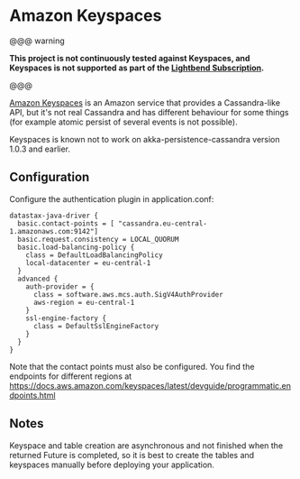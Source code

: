 # Amazon Keyspaces

@@@ warning

**This project is not continuously tested against Keyspaces, and Keyspaces is not supported as part of the [Lightbend Subscription](https://www.lightbend.com/lightbend-subscription).**

@@@

[Amazon Keyspaces](https://docs.aws.amazon.com/keyspaces) is an Amazon service
that provides a Cassandra-like API, but it's not real Cassandra and has
different behaviour for some things (for example atomic persist of several
events is not possible).

Keyspaces is known not to work on akka-persistence-cassandra version 1.0.3 and
earlier.

## Configuration

Configure the authentication plugin in application.conf:

```
datastax-java-driver { 
  basic.contact-points = [ "cassandra.eu-central-1.amazonaws.com:9142"]
  basic.request.consistency = LOCAL_QUORUM
  basic.load-balancing-policy {
    class = DefaultLoadBalancingPolicy
    local-datacenter = eu-central-1
  }
  advanced {
    auth-provider = {
      class = software.aws.mcs.auth.SigV4AuthProvider
      aws-region = eu-central-1
    }
    ssl-engine-factory {
      class = DefaultSslEngineFactory
    }
  }
}
```

Note that the contact points must also be configured. You find the endpoints for different regions at https://docs.aws.amazon.com/keyspaces/latest/devguide/programmatic.endpoints.html

## Notes

Keyspace and table creation are asynchronous and not finished when the
returned Future is completed, so it is best to create the tables and keyspaces
manually before deploying your application.
